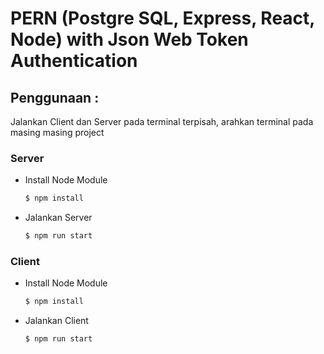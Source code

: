 # PERN (Postgre SQL, Express, React, Node) with Json Web Token Authentication

## Penggunaan :
Jalankan Client dan Server pada terminal terpisah, arahkan terminal pada masing masing project
### Server
- Install Node Module
    ```bash
    $ npm install
    ```
- Jalankan Server
    ```bash
    $ npm run start
    ```

### Client
-  Install Node Module
    ```bash
    $ npm install
    ```
- Jalankan Client
    ```bash
    $ npm run start
    ```